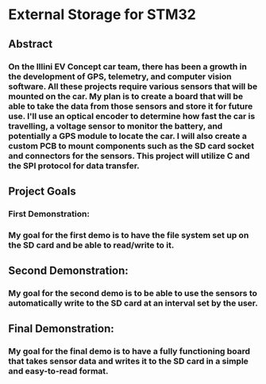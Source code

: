 # External Storage for STM32
## Abstract
### On the Illini EV Concept car team, there has been a growth in the development of GPS, telemetry, and computer vision software. All these projects require various sensors that will be mounted on the car. My plan is to create a board that will be able to take the data from those sensors and store it for future use. I'll use an optical encoder to determine how fast the car is travelling, a voltage sensor to monitor the battery, and potentially a GPS module to locate the car. I will also create a custom PCB to mount components such as the SD card socket and connectors for the sensors. This project will utilize C and the SPI protocol for data transfer.

## Project Goals
### First Demonstration:
### My goal for the first demo is to have the file system set up on the SD card and be able to read/write to it.

## Second Demonstration:
### My goal for the second demo is to be able to use the sensors to automatically write to the SD card at an interval set by the user.

## Final Demonstration:
### My goal for the final demo is to have a fully functioning board that takes sensor data and writes it to the SD card in a simple and easy-to-read format.

